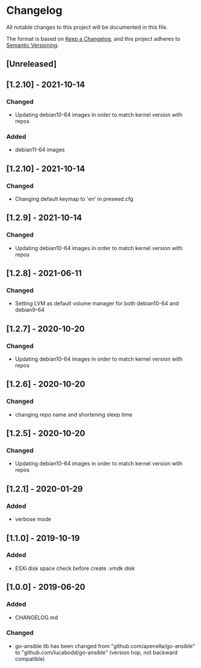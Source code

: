 # Changelog
All notable changes to this project will be documented in this file.

The format is based on [Keep a Changelog](https://keepachangelog.com/en/1.0.0/),
and this project adheres to [Semantic Versioning](https://semver.org/spec/v2.0.0.html).

## [Unreleased]

## [1.2.10] - 2021-10-14
### Changed
- Updating debian10-64 images in order to match kernel version with repos
### Added
- debian11-64 images

## [1.2.10] - 2021-10-14
### Changed
- Changing default keymap to 'en' in preseed.cfg

## [1.2.9] - 2021-10-14
### Changed
- Updating debian10-64 images in order to match kernel version with repos

## [1.2.8] - 2021-06-11
### Changed
- Setting LVM as default volume manager for both debian10-64 and debian9-64

## [1.2.7] - 2020-10-20
### Changed
- Updating debian10-64 images in order to match kernel version with repos

## [1.2.6] - 2020-10-20
### Changed
- changing repo name and shortening sleep time

## [1.2.5] - 2020-10-20
### Changed
- Updating debian10-64 images in order to match kernel version with repos

## [1.2.1] - 2020-01-29
### Added
- verbose mode

## [1.1.0] - 2019-10-19
### Added
- ESXi disk space check before create .vmdk disk

## [1.0.0] - 2019-06-20
### Added
- CHANGELOG.md

### Changed
- go-ansible lib has been changed from "github.com/apenella/go-ansible" to "github.com/lucabodd/go-ansible" (version hop, not backward compatible)
